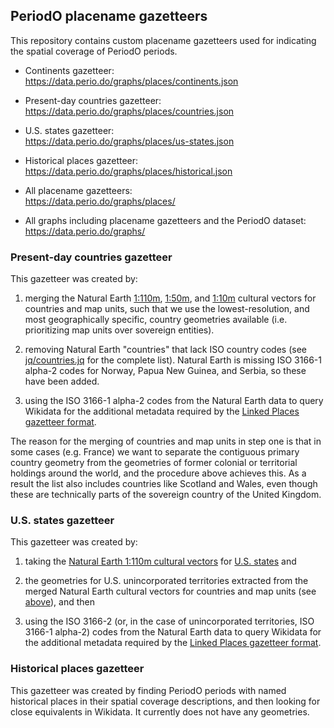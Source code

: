 ## PeriodO placename gazetteers

This repository contains custom placename gazetteers used for indicating the spatial coverage of PeriodO periods.

* Continents gazetteer:<br>
  https://data.perio.do/graphs/places/continents.json

* Present-day countries gazetteer:<br>
  https://data.perio.do/graphs/places/countries.json

* U.S. states gazetteer:<br>
  https://data.perio.do/graphs/places/us-states.json

* Historical places gazetteer:<br>
  https://data.perio.do/graphs/places/historical.json

* All placename gazetteers:<br>
  https://data.perio.do/graphs/places/

* All graphs including placename gazetteers and the PeriodO dataset:<br>
  https://data.perio.do/graphs/


### Present-day countries gazetteer

This gazetteer was created by:

1. merging the Natural Earth [1:110m](https://www.naturalearthdata.com/downloads/110m-cultural-vectors/), [1:50m](https://www.naturalearthdata.com/downloads/50m-cultural-vectors/), and [1:10m](https://www.naturalearthdata.com/downloads/10m-cultural-vectors/) cultural vectors for countries and map units, such that we use the lowest-resolution, and most geographically specific, country geometries available (i.e. prioritizing map units over sovereign entities).

1. removing Natural Earth "countries" that lack ISO country codes (see [jq/countries.jq](country-transform.jq) for the complete list). Natural Earth is missing ISO 3166-1 alpha-2 codes for Norway, Papua New Guinea, and Serbia, so these have been added.

1. using the ISO 3166-1 alpha-2 codes from the Natural Earth data to query Wikidata for the additional metadata required by the [Linked Places gazetteer format](https://github.com/LinkedPasts/linked-places#the-linked-places-format).

The reason for the merging of countries and map units in step one is that in some cases (e.g. France) we want to separate the contiguous primary country geometry from the geometries of former colonial or territorial holdings around the world, and the procedure above achieves this. As a result the list also includes countries like Scotland and Wales, even though these are technically parts of the sovereign country of the United Kingdom.


### U.S. states gazetteer

This gazetteer was created by:

1. taking the [Natural Earth 1:110m cultural vectors](https://www.naturalearthdata.com/downloads/110m-cultural-vectors/) for [U.S. states](https://www.naturalearthdata.com/downloads/110m-cultural-vectors/110m-admin-1-states-provinces/) and

1. the geometries for U.S. unincorporated territories extracted from the merged Natural Earth cultural vectors for countries and map units (see [above](#present-day-countries-gazetteer)), and then

1. using the ISO 3166-2 (or, in the case of unincorporated territories, ISO 3166-1 alpha-2) codes from the Natural Earth data to query Wikidata for the additional metadata required by the [Linked Places gazetteer format](https://github.com/LinkedPasts/linked-places#the-linked-places-format).


### Historical places gazetteer

This gazetteer was created by finding PeriodO periods with named historical places in their spatial coverage descriptions, and then looking for close equivalents in Wikidata. It currently does not have any geometries.
